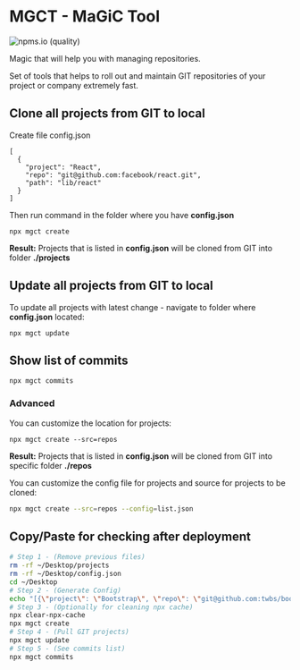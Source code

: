 # MGCT - MaGiC Tool

![npms.io (quality)](https://img.shields.io/npms-io/quality-score/mgct)

Magic that will help you with managing repositories.

Set of tools that helps to roll out and maintain GIT repositories of your project or company extremely fast.

## Clone all projects from GIT to local

Create file config.json

```
[
  {
    "project": "React",
    "repo": "git@github.com:facebook/react.git",
    "path": "lib/react"
  }
]
```

Then run command in the folder where you have **config.json**

```
npx mgct create
```

**Result:**
Projects that is listed in **config.json** will be cloned from GIT into folder **./projects**

## Update all projects from GIT to local

To update all projects with latest change - navigate to folder where **config.json** located:

```
npx mgct update
```

## Show list of commits

```
npx mgct commits
```

### Advanced

You can customize the location for projects:

```
npx mgct create --src=repos
```

**Result:**
Projects that is listed in **config.json** will be cloned from GIT into specific folder **./repos**

You can customize the config file for projects and source for projects to be cloned:

```bash
npx mgct create --src=repos --config=list.json
```

## Copy/Paste for checking after deployment

```bash
# Step 1 - (Remove previous files)
rm -rf ~/Desktop/projects
rm -rf ~/Desktop/config.json
cd ~/Desktop
# Step 2 - (Generate Config)
echo "[{\"project\": \"Bootstrap\", \"repo\": \"git@github.com:twbs/bootstrap.git\", \"path\": \"bootstrap\"}]" > ./config.json
# Step 3 - (Optionally for cleaning npx cache)
npx clear-npx-cache
npx mgct create
# Step 4 - (Pull GIT projects)
npx mgct update
# Step 5 - (See commits list)
npx mgct commits
```
